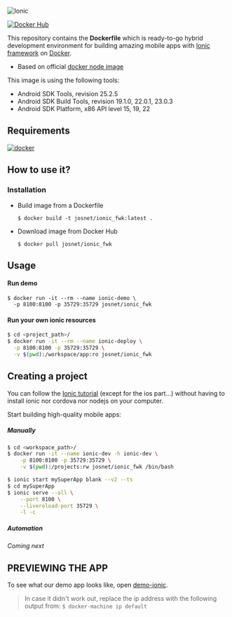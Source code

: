![Ionic](http://ionicframework.com/img/ionic-logo.png)

[![Docker Hub](https://img.shields.io/badge/Docker-josnet%2Fionic__fwk-blue.svg)](https://hub.docker.com/r/josnet/ionic_fwk)

This repository contains the **Dockerfile** which is ready-to-go hybrid development environment for building amazing mobile apps with [Ionic framework](http://ionicframework.com) on [Docker](https://www.docker.com/).

* Based on official [docker node image](https://hub.docker.com/_/node/)

This image is using the following tools:

* Android SDK Tools, revision 25.2.5
* Android SDK Build Tools, revision 19.1.0, 22.0.1, 23.0.3
* Android SDK Platform, x86 API level 15, 19, 22


Requirements
---------------------
[![docker](https://www.docker.com/sites/default/files/dockertwo_0.png)](https://www.docker.com/)


How to use it?
---------------
### Installation

* Build image from a Dockerfile

    `$ docker build -t josnet/ionic_fwk:latest .`


* Download image from Docker Hub

    `$ docker pull josnet/ionic_fwk`

Usage
-----

#### Run demo

```
$ docker run -it --rm --name ionic-demo \
  -p 8100:8100 -p 35729:35729 josnet/ionic_fwk
```

#### Run your own ionic resources

```bash
$ cd <project_path>/
$ docker run -it --rm --name ionic-deploy \
  -p 8100:8100 -p 35729:35729 \
  -v $(pwd):/workspace/app:ro josnet/ionic_fwk
```

Creating a project
------------------

You can follow the [Ionic tutorial](http://ionicframework.com/getting-started/) (except for the ios part...) without having to install ionic nor cordova nor nodejs on your computer.

Start building high-quality mobile apps:

##### Manually

```bash
$ cd <workspace_path>/
$ docker run -it --name ionic-dev -h ionic-dev \
    -p 8100:8100 -p 35729:35729 \
    -v $(pwd):/projects:rw josnet/ionic_fwk /bin/bash

$ ionic start mySuperApp blank --v2 --ts
$ cd mySuperApp
$ ionic serve --all \
    --port 8100 \
    --livereload-port 35729 \
    -l -c
```

##### Automation

_Coming next_


PREVIEWING THE APP
------------------

To see what our demo app looks like, open [demo-ionic](http://192.168.99.100:8100/).

> In case it didn't work out, replace the ip address with the following output from:
> `$ docker-machine ip default`